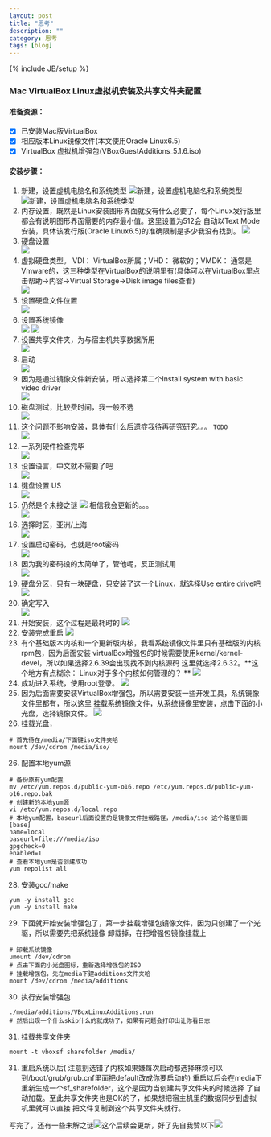 ```yaml
---
layout: post
title: "思考"
description: ""
category: 思考
tags: [blog]
---
```

{% include JB/setup %}

### Mac VirtualBox Linux虚拟机安装及共享文件夹配置
#### 准备资源：

- [x] 已安装Mac版VirtualBox
- [x] 相应版本Linux镜像文件(本文使用Oracle Linux6.5)
- [x] VirtualBox 虚拟机增强包(VBoxGuestAdditions_5.1.6.iso)

#### 安装步骤：
1. 新建，设置虚机电脑名和系统类型
![新建，设置虚机电脑名和系统类型](http://7xvn6m.com1.z0.glb.clouddn.com/virtualhost_and_mysql_install_1.png)
![新建，设置虚机电脑名和系统类型](http://7xvn6m.com1.z0.glb.clouddn.com/virtualhost_and_mysql_install_2.png)
2. 内存设置，既然是Linux安装图形界面就没有什么必要了，每个Linux发行版里都会有说明图形界面需要的内存最小值。这里设置为512会
自动以Text Mode安装，具体该发行版(Oracle Linux6.5)的准确限制是多少我没有找到。
![](http://7xvn6m.com1.z0.glb.clouddn.com/virtualhost_and_mysql_install_3.png)
3. 硬盘设置  
![](http://7xvn6m.com1.z0.glb.clouddn.com/virtualhost_and_mysql_install_4.png)
4. 虚拟硬盘类型。 VDI： VirtualBox所属；VHD： 微软的；VMDK： 通常是Vmware的，这三种类型在VirtualBox的说明里有(具体可以在VirtualBox里点击帮助->内容->Virtual Storage->Disk image files查看)  
![](http://7xvn6m.com1.z0.glb.clouddn.com/virtualhost_and_mysql_install_5.png)
5. 设置硬盘文件位置  
![](http://7xvn6m.com1.z0.glb.clouddn.com/virtualhost_and_mysql_install_6.png)
6. 设置系统镜像  
![](http://7xvn6m.com1.z0.glb.clouddn.com/virtualhost_and_mysql_install_8.png)
![](http://7xvn6m.com1.z0.glb.clouddn.com/virtualhost_and_mysql_install_9.png)
7. 设置共享文件夹，为与宿主机共享数据所用  
![](http://7xvn6m.com1.z0.glb.clouddn.com/virtualhost_and_mysql_install_sharefolder.png)
8. 启动  
![](http://7xvn6m.com1.z0.glb.clouddn.com/virtualhost_and_mysql_install_10.png)
9. 因为是通过镜像文件新安装，所以选择第二个Install system with basic video driver  
![](http://7xvn6m.com1.z0.glb.clouddn.com/virtualhost_and_mysql_install_11.png)
10. 磁盘测试，比较费时间，我一般不选  
![](http://7xvn6m.com1.z0.glb.clouddn.com/virtualhost_and_mysql_install_12.png)
11. 这个问题不影响安装，具体有什么后遗症我待再研究研究。。。 `TODO`  
![](http://7xvn6m.com1.z0.glb.clouddn.com/virtualhost_and_mysql_install_13.png)
12. 一系列硬件检查完毕  
![](http://7xvn6m.com1.z0.glb.clouddn.com/virtualhost_and_mysql_install_14.png)
13. 设置语言，中文就不需要了吧  
![](http://7xvn6m.com1.z0.glb.clouddn.com/virtualhost_and_mysql_install_15.png)
14. 键盘设置 US  
![](http://7xvn6m.com1.z0.glb.clouddn.com/virtualhost_and_mysql_install_16.png)
15. 仍然是个未接之谜 ![](http://7xvn6m.com1.z0.glb.clouddn.com/blog-img3573956_132.gif) 相信我会更新的。。。  
![](http://7xvn6m.com1.z0.glb.clouddn.com/virtualhost_and_mysql_install_17.png)
16. 选择时区，亚洲/上海  
![](http://7xvn6m.com1.z0.glb.clouddn.com/virtualhost_and_mysql_install_18.png)
17. 设置启动密码，也就是root密码  
![](http://7xvn6m.com1.z0.glb.clouddn.com/virtualhost_and_mysql_install_19.png)
18. 因为我的密码设的太简单了，管他呢，反正测试用  
![](http://7xvn6m.com1.z0.glb.clouddn.com/virtualhost_and_mysql_install_20.png)
19. 硬盘分区，只有一块硬盘，只安装了这一个Linux，就选择Use entire drive吧  
![](http://7xvn6m.com1.z0.glb.clouddn.com/virtualhost_and_mysql_install_21.png)
20. 确定写入   
![](http://7xvn6m.com1.z0.glb.clouddn.com/virtualhost_and_mysql_install_22.png)
21. 开始安装，这个过程是最耗时的
![](http://7xvn6m.com1.z0.glb.clouddn.com/virtualhost_and_mysql_install_23.png)
22. 安装完成重启
![](http://7xvn6m.com1.z0.glb.clouddn.com/virtualhost_and_mysql_install_24.png)
23. 有个基础版本内核和一个更新版内核，我看系统镜像文件里只有基础版的内核rpm包，因为后面安装
virtualBox增强包的时候需要使用kernel/kernel-devel，所以如果选择2.6.39会出现找不到内核源码
这里就选择2.6.32。**这个地方有点糊涂：  Linux对于多个内核如何管理的？ **
![](http://7xvn6m.com1.z0.glb.clouddn.com/virtualhost_and_mysql_install_25.png)
24. 成功进入系统，使用root登录。
![](http://7xvn6m.com1.z0.glb.clouddn.com/virtualhost_and_mysql_install_26.png)
25. 因为后面需要安装VirtualBox增强包，所以需要安装一些开发工具，系统镜像文件里都有，所以这里
挂载系统镜像文件，从系统镜像里安装，点击下面的小光盘，选择镜像文件。
![](http://7xvn6m.com1.z0.glb.clouddn.com/virtualhost_and_mysql_install_28.png)
26. 挂载光盘，
```shell
# 首先待在/media/下面键iso文件夹哈
mount /dev/cdrom /media/iso/
```
26. 配置本地yum源
```shell
# 备份原有yum配置
mv /etc/yum.repos.d/public-yum-o16.repo /etc/yum.repos.d/public-yum-o16.repo.bak
# 创建新的本地yum源
vi /etc/yum.repos.d/local.repo
# 本地yum配置，baseurl后面设置的是镜像文件挂载路径，/media/iso 这个路径后面
[base]
name=local
baseurl=file:///media/iso
gpgcheck=0
enabled=1
# 查看本地yum是否创建成功
yum repolist all
```
28. 安装gcc/make
```shell
yum -y install gcc
yum -y install make
```
29. 下面就开始安装增强包了，第一步挂载增强包镜像文件，因为只创建了一个光驱，所以需要先把系统镜像
卸载掉，在把增强包镜像挂载上
```shell
# 卸载系统镜像
umount /dev/cdrom
# 点击下面的小光盘图标，重新选择增强包的ISO
# 挂载增强包，先在media下建additions文件夹哈
mount /dev/cdrom /media/additions
```
30. 执行安装增强包
```shell
./media/additions/VBoxLinuxAdditions.run
# 然后出现一个什么skip什么的就成功了，如果有问题会打印出让你看日志
```
31. 挂载共享文件夹
```shell
mount -t vboxsf sharefolder /media/
```
31. 重启系统以后(
注意别选错了内核如果嫌每次启动都选择麻烦可以到/boot/grub/grub.cnf里面把default改成你要启动的)
重启以后会在media下重新生成一个sf_sharefolder，这个是因为当创建共享文件夹的时候选择
了自动加载。至此共享文件夹也是OK的了，如果想把宿主机里的数据同步到虚拟机里就可以直接
把文件复制到这个共享文件夹就行。


写完了，还有一些未解之谜![](http://7xvn6m.com1.z0.glb.clouddn.com/blog-img3573956_192.gif)这个后续会更新，好了先自我赞以下![](http://7xvn6m.com1.z0.glb.clouddn.com/blog-img3573956_201.gif)
